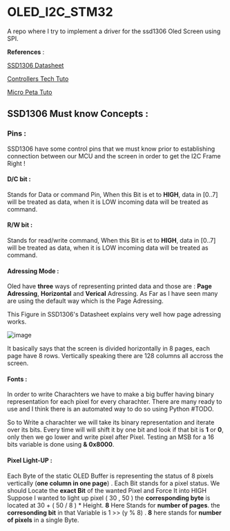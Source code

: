 # OLED_I2C_STM32
A repo where I try to implement a driver for the ssd1306 Oled Screen using SPI.

**References** : 

[SSD1306 Datasheet](https://cdn-shop.adafruit.com/datasheets/SSD1306.pdf)

[Controllers Tech Tuto](https://controllerstech.com/oled-display-using-i2c-stm32/)

[Micro Peta Tuto](https://www.youtube.com/@NizarMohideen/videos)

## SSD1306 Must know Concepts : 

### Pins :
SSD1306 have some control pins that we must know prior to establishing connection between our MCU and the screen in order to get the I2C Frame Right ! 

#### D/C bit :

Stands for Data or command Pin, When this Bit is et to **HIGH**, data in  [0..7] will be treated as data, when it is LOW incoming data will be treated as command.

#### R/W bit :

Stands for read/write command, When this Bit is et to **HIGH**, data in  [0..7] will be treated as data, when it is LOW incoming data will be treated as command.

#### Adressing Mode : 

Oled have **three** ways of representing printed data and those are : **Page Adressing**, **Horizontal** and **Verical** Adressing.
As Far as I have seen many are using the default way which is the Page Adressing.

This Figure in SSD1306's Datasheet explains very well how page adressing works.

![image](https://github.com/oussemajelassi/OLED_I2C_STM32/assets/100140668/3723ed95-38bc-44d6-a421-11dd16c81287)

It basically says that the screen is divided horizontally in 8 pages, each page have 8 rows.
Vertically speaking there are 128 columns all accross the screen.


#### Fonts :

In order to write Charachters we have to make a big buffer having binary representation for each pixel for every charachter.
There are many ready to use and I think there is an automated way to do so using Python #TODO.

So to Write a charachter we will take its binary representation and iterate over its bits. Every time will will shift it by one bit and look if that bit is **1** or **0**, only then we go lower and write pixel after Pixel.
Testing an MSB for a 16 bits variable is done using **& 0x8000**. 

#### Pixel Light-UP : 

Each Byte of the static OLED Buffer is representing the status of 8 pixels vertically (**one column in one page**) .
Each Bit stands for a pixel status.
We should Locate the **exact Bit** of the wanted Pixel and Force It into HIGH
Suppose I wanted to light up pixel ( 30 , 50 )
the **corresponding byte** is located at 30 + ( 50 / 8 ) * Height.  **8** Here Stands for **number of pages**.
the **corresonding bit** in that Variable is 1 >> (y % 8) . **8** here stands for **number of pixels** in a single Byte.



